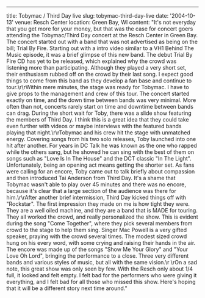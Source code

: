 ---
title: Tobymac / Third Day live
slug: tobymac-third-day-live
date: '2004-10-13'
venue: Resch Center
location: Green Bay, WI
content: "It's not everyday that you get more for your money, but that was the case
for concert goers attending the Tobymac/Third Day concert at the Resch Center
in Green Bay. The concert started out with a band that was not advertised as being
on the bill; Trial By Fire. Starting out with a intro video similar to a VH1 Behind
The Music episode, it was a brief glimpse of this new band. The debut Trial By
Fire CD has yet to be released, which explained why the crowd was listening more
than participating. Although they played a very short set, their enthusiasm rubbed
off on the crowd by their last song. I expect good things to come from this band
as they develop a fan base and continue to tour.\r\rWithin mere minutes, the stage
was ready for Tobymac. I have to give props to the management and crew of this
tour. The concert started exactly on time, and the down time between bands was
very minimal. More often than not, concerts rarely start on time and downtime
between bands can drag. During the short wait for Toby, there was a slide show
featuring the members of Third Day. I think this is a great idea that they could
take even further with videos or maybe interviews with the featured bands playing
that night.\r\rTobymac and his crew hit the stage with unmatched energy. Covering
songs from his two solo releases, Toby launched into one hit after another. For
years in DC Talk he was known as the one who rapped while the others sang, but
he showed he can sing with the best of them on songs such as \"Love Is In The
House\" and the DCT classic \"In The Light\". Unfortunately, being an opening
act means getting the shorter set. As fans were calling for an encore, Toby came
out to talk briefly about compassion and then introduced Tai Anderson from Third
Day. It's a shame that Tobymac wasn't able to play over 45 minutes and there was
no encore, because it's clear that a large section of the audience was there for
him.\r\rAfter another brief intermission, Third Day kicked things off with \"Rockstar\".
The first impression they made on me is how tight they were. They are a well oiled
machine, and they are a band that is MADE for touring. They all worked the crowd,
and really personalized the show. This is evident during the song \"Come Together\",
where they pick several members from crowd to the stage to help them sing. Singer
Mac Powell is a very gifted speaker, praying with the crowd several times. The
modest sized crowd hung on his every word, with some crying and raising their
hands in the air. The encore was made up of the songs \"Show Me Your Glory\" and
\"Your Love Oh Lord\", bringing the performance to a close. Three very different
bands and various styles of music, but all with the same vision.\r \rOn a sad
note, this great show was only seen by few. With the Resch only about 1/4 full,
it looked and felt empty. I felt bad for the performers who were giving it everything,
and I felt bad for all those who missed this show. Here's hoping that it will
be a different story next time around."